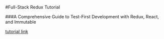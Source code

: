 #Full-Stack Redux Tutorial

###A Comprehensive Guide to Test-First Development with Redux, React, and Immutable

[tutorial link](http://teropa.info/blog/2015/09/10/full-stack-redux-tutorial.html)